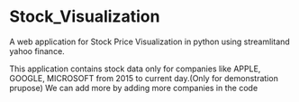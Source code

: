 # Stock_Visualization
A web application for Stock Price Visualization in python using streamlitand yahoo finance.

This application contains stock data only for companies like APPLE, GOOGLE, MICROSOFT from 2015 to current day.(Only for demonstration prupose)
We can add more by adding more companies in the code
